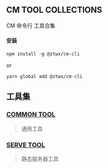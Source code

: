 CM TOOL COLLECTIONS
---
CM 命令行 工具合集

#### 安装
```
npm install -g @ztwx/cm-cli
```
or
```
yarn global add @ztwx/cm-cli
```


工具集
---


 ### [COMMON TOOL]()

> 通用工具



 ### [SERVE TOOL](./readme/serve.md)

> 静态服务器工具

